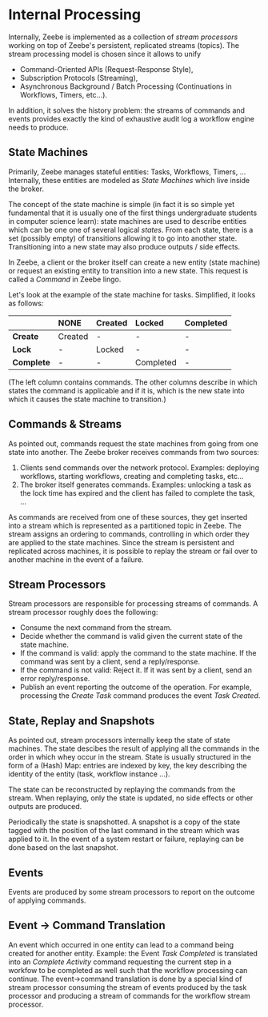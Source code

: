 # Internal Processing

Internally, Zeebe is implemented as a collection of _stream processors_ working on top of Zeebe's persistent, replicated streams \(topics\). The stream processing model is chosen since it allows to unify

* Command-Oriented APIs \(Request-Response Style\),
* Subscription Protocols \(Streaming\),
* Asynchronous Background / Batch Processing  \(Continuations in Workflows, Timers, etc...\).

In addition, it solves the history problem: the streams of commands and events provides exactly the kind of exhaustive audit log a workflow engine needs to produce.

## State Machines

Primarily, Zeebe manages stateful entities: Tasks, Workflows, Timers, ... Internally, these entities are modeled as _State Machines_ which live inside the broker.

The concept of the state machine is simple \(in fact it is so simple yet fundamental that it is usually one of the first things undergraduate students in computer science learn\): state machines are used to describe entities which can be one one of several logical _states_. From each state, there is a set \(possibly empty\) of transitions allowing it to go into another state. Transitioning into a new state may also produce outputs / side effects.

In Zeebe, a client or the broker itself can create a new entity \(state machine\) or request an existing entity to transition into a new state. This request is called a _Command_ in Zeebe lingo.

Let's look at the example of the state machine for tasks. Simplified, it looks as follows:

|  | NONE | Created | Locked | Completed |
| :--- | :--- | :--- | :--- | :--- |
| **Create** | Created | - | - | - |
| **Lock** | - | Locked | - | - |
| **Complete** | - | - | Completed | - |

\(The left column contains commands. The other columns describe in which states the command is applicable and if it is, which is the new state into which it causes the state machine to transition.\)

## Commands & Streams

As pointed out, commands request the state machines from going from one state into another. The Zeebe broker receives commands from two sources:

1. Clients send commands over the network protocol. Examples: deploying workflows, starting workflows, creating and completing tasks, etc... 
2. The broker itself generates commands. Examples: unlocking a task as the lock time has expired and the client has failed to complete the task, ...

As commands are received from one of these sources, they get inserted into a stream which is represented as a partitioned topic in Zeebe. The stream assigns an ordering to commands, controlling in which order they are applied to the state machines. Since the stream is persistent and replicated across machines, it is possible to replay the stream or fail over to another machine in the event of a failure.

## Stream Processors

Stream processors are responsible for processing streams of commands. A stream processor roughly does the following:

* Consume the next command from the stream.
* Decide whether the command is valid given the current state of the state machine.
* If the command is valid: apply the command to the state machine. If the command was sent by a client, send a reply/response.
* If the command is not valid: Reject it. If it was sent by a client, send an error reply/response.
* Publish an event reporting the outcome of the operation. For example, processing the _Create Task_ command produces the event _Task Created_.

## State, Replay and Snapshots

As pointed out, stream processors internally keep the state of state machines. The state descibes the result of applying all the commands in the order in which whey occur in the stream. State is usually structured in the form of a \(Hash\) Map: entries are indexed by key, the key describing the identity of the entity \(task, workflow instance ...\).

The state can be reconstructed by replaying the commands from the stream. When replaying, only the state is updated, no side effects or other outputs are produced.

Periodically the state is snapshotted. A snapshot is a copy of the state tagged with the position of the last command in the stream which was applied to it. In the event of a system restart or failure, replaying can be done based on the last snapshot.

## Events

Events are produced by some stream processors to report on the outcome of applying commands.

## Event -&gt; Command Translation

An event which occurred in one entity can lead to a command being created for another entity. Example: the Event _Task Completed_ is translated into an _Complete Activity_ command requesting the current step in a workfow to be completed as well such that the workflow processing can continue. The event-&gt;command translation is done by a special kind of stream processor consuming the stream of events produced by the task processor and producing a stream of commands for the workflow stream processor.

